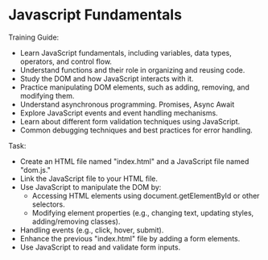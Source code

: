 # Javascript Fundamentals

Training Guide:

- Learn JavaScript fundamentals, including variables, data types, operators, and control flow.
- Understand functions and their role in organizing and reusing code.
- Study the DOM and how JavaScript interacts with it.
- Practice manipulating DOM elements, such as adding, removing, and modifying them.
- Understand asynchronous programming. Promises, Async Await
- Explore JavaScript events and event handling mechanisms.
- Learn about different form validation techniques using JavaScript.
- Common debugging techniques and best practices for error handling.

Task:

- Create an HTML file named "index.html" and a JavaScript file named "dom.js."
- Link the JavaScript file to your HTML file.
- Use JavaScript to manipulate the DOM by:
    - Accessing HTML elements using document.getElementById or other selectors.
    - Modifying element properties (e.g., changing text, updating styles, adding/removing classes).
- Handling events (e.g., click, hover, submit).
- Enhance the previous "index.html" file by adding a form elements.
- Use JavaScript to read and validate form inputs.